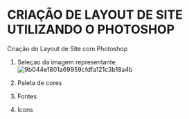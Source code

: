 # CRIAÇÃO DE LAYOUT DE SITE UTILIZANDO O PHOTOSHOP
Criação do Layout de Site com Photoshop

1) Seleçao da imagem representante 
![9b044e1801a69959cfdfa121c3b18a4b](https://user-images.githubusercontent.com/79811173/140384139-9f3868f4-2001-4db0-9034-9b116a2a59a2.jpg)

2) Paleta de cores 

3) Fontes 

4) Icons 
